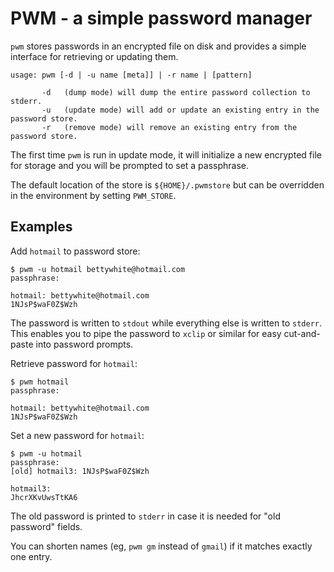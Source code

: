 PWM - a simple password manager
==

`pwm` stores passwords in an encrypted file on disk and provides a simple interface for retrieving or updating them.

```
usage: pwm [-d | -u name [meta]] | -r name | [pattern]

       -d   (dump mode) will dump the entire password collection to stderr.
       -u   (update mode) will add or update an existing entry in the password store.
       -r   (remove mode) will remove an existing entry from the password store.
```
The first time `pwm` is run in update mode, it will initialize a
new encrypted file for storage and you will be prompted to set a
passphrase.

The default location of the store is `${HOME}/.pwmstore`
but can be overridden in the environment by setting `PWM_STORE`.

Examples
--

Add `hotmail` to password store:
```
$ pwm -u hotmail bettywhite@hotmail.com
passphrase:

hotmail: bettywhite@hotmail.com
1NJsP$waF0Z$Wzh
```
The password is written to `stdout` while everything else is written to `stderr`. This
enables you to pipe the password to `xclip` or similar for easy cut-and-paste into password prompts.

Retrieve password for `hotmail`:
```
$ pwm hotmail
passphrase:

hotmail: bettywhite@hotmail.com
1NJsP$waF0Z$Wzh
```

Set a new password for `hotmail`:
```
$ pwm -u hotmail
passphrase:
[old] hotmail3: 1NJsP$waF0Z$Wzh

hotmail3:
JhcrXKvUwsTtKA6
```
The old password is printed to `stderr` in case it is needed for "old password" fields.

You can shorten names (eg, `pwm gm` instead of `gmail`) if it
matches exactly one entry.
